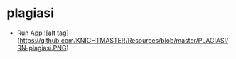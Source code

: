 # plagiasi

* Run App
![alt tag] (https://github.com/KNIGHTMASTER/Resources/blob/master/PLAGIASI/RN-plagiasi.PNG)